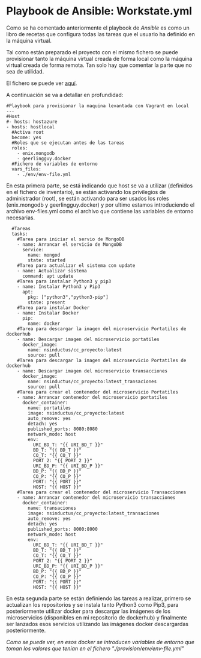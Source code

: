 # Playbook de Ansible: Workstate.yml

Como se ha comentado anteriormente el playbook de *Ansible* es como un libro de recetas que configura todas las tareas que el usuario ha definido en la máquina virtual.

Tal como están preparado el proyecto con el mismo fichero se puede provisionar tanto la máquina virtual creada de forma local como la máquina virtual creada de forma remota. Tan solo hay que comentar la parte que no sea de utilidad.

El fichero se puede ver [aquí](https://github.com/NSInductus/CC_Proyecto/blob/master/provision/workstate.yml).

A continuación se va a detallar en profundidad:

```
#Playbook para provisionar la maquina levantada con Vagrant en local
---
#Host
#- hosts: hostazure
- hosts: hostlocal
  #Activa root
  become: yes
  #Roles que se ejecutan antes de las tareas
  roles:
    - enix.mongodb
    - geerlingguy.docker
  #Fichero de variables de entorno
  vars_files:
    - ./env/env-file.yml
```
En esta primera parte, se está indicando que host se va a utilizar (definidos en el fichero de inventario), se están activando los privilegios de administrador (root), se están activando para ser usados los roles (enix.mongodb y geerlingguy.docker) y por ultimo estamos introduciendo el archivo env-files.yml como el archivo que contiene las variables de entorno necesarias.

```
  #Tareas
  tasks:
    #Tarea para iniciar el servio de MongoDB
    - name: Arrancar el servicio de MongoDB
      service: 
        name: mongod
        state: started
    #Tarea para actualizar el sistema con update
    - name: Actualizar sistema
      command: apt update
    #Tarea para instalar Python3 y pip3
    - name: Instalar Python3 y Pip3
      apt:
        pkg: ["python3","python3-pip"]
        state: present 
    #Tarea para instalar Docker
    - name: Instalar Docker
      pip:
        name: docker
    #Tarea para descargar la imagen del microservicio Portatiles de dockerhub
    - name: Descargar imagen del microservicio portatiles
      docker_image:
        name: nsinductus/cc_proyecto:latest
        source: pull
    #Tarea para descargar la imagen del microservicio Portatiles de dockerhub
    - name: Descargar imagen del microservicio transacciones
      docker_image:
        name: nsinductus/cc_proyecto:latest_transaciones
        source: pull
    #Tarea para crear el contenedor del microservicio Portatiles
    - name: Arrancar contenedor del microservicio portatiles
      docker_container:
        name: portatiles
        image: nsinductus/cc_proyecto:latest
        auto_remove: yes
        detach: yes
        published_ports: 8080:8080
        network_mode: host
        env:
          URI_BD_T: "{{ URI_BD_T }}"
          BD_T: "{{ BD_T }}"
          CO_T: "{{ CO_T }}"
          PORT_2: "{{ PORT_2 }}"
          URI_BD_P: "{{ URI_BD_P }}"
          BD_P: "{{ BD_P }}"
          CO_P: "{{ CO_P }}"
          PORT: "{{ PORT }}"
          HOST: "{{ HOST }}"
    #Tarea para crear el contenedor del microservicio Transacciones
    - name: Arrancar contenedor del microservicio transacciones
      docker_container:
        name: transaciones
        image: nsinductus/cc_proyecto:latest_transaciones
        auto_remove: yes
        detach: yes
        published_ports: 8000:8000
        network_mode: host
        env:
          URI_BD_T: "{{ URI_BD_T }}"
          BD_T: "{{ BD_T }}"
          CO_T: "{{ CO_T }}"
          PORT_2: "{{ PORT_2 }}"
          URI_BD_P: "{{ URI_BD_P }}"
          BD_P: "{{ BD_P }}"
          CO_P: "{{ CO_P }}"
          PORT: "{{ PORT }}"
          HOST: "{{ HOST }}"
```
En esta segunda parte se están definiendo las tareas a realizar, primero se actualizan los repositorios y se instala tanto Python3 como Pip3, para posteriormente utilizar docker para descargar las imágenes de los microservicios (disponibles en mi repositorio de dockerhub) y finalmente ser lanzados esos servicios utilizando las imágenes docker descargardas posteriormente.

*Como se puede ver, en esos docker se introducen variables de entorno que toman los valores que tenían en el fichero "./provision/env/env-file.yml"*
